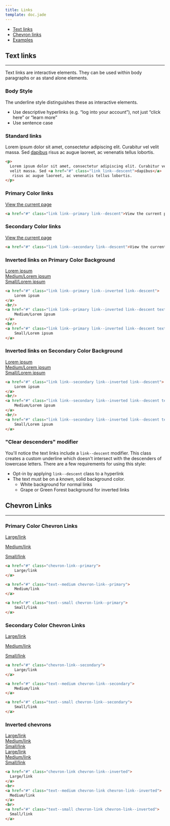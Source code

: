 ```yaml
---
title: Links
template: doc.jade
---
```


* [Text links](#text-links)
* [Chevron links](#chevron-links)
* [Examples](/examples/links.html)

## Text links

---

Text links are interactive elements. They can be used within body paragraphs or as stand alone elements.

### Body Style

The underline style distinguishes these as interactive elements.

- Use descriptive hyperlinks (e.g. “log into your account”), not just “click here” or “learn more”
- Use sentence case

### Standard links

<div class="example example--type">
  <p>Lorem ipsum dolor sit amet, consectetur adipiscing elit. Curabitur vel velit massa. Sed <a href="#" class="link link--descent">dapibus</a> risus ac augue laoreet, ac venenatis tellus lobortis.</p>
</div>

```html
<p>
  Lorem ipsum dolor sit amet, consectetur adipiscing elit. Curabitur vel
  velit massa. Sed <a href="#" class="link link--descent">dapibus</a>
   risus ac augue laoreet, ac venenatis tellus lobortis.
</p>
```

### Primary Color links

<div class="example example--type">
    <a href="#" class="link link--primary link--descent">View the current page</a>
</div>

```html
<a href="#" class="link link--primary link--descent">View the current page</a>
```

### Secondary Color links

<div class="example example--type">
    <a href="#" class="link link--secondary link--descent">View the current page</a>
</div>

```html
<a href="#" class="link link--secondary link--descent">View the current page</a>
```

### Inverted links on Primary Color Background

<div class="example example--inverted example--primary">
    <a href="#" class="link link--primary link--inverted link--descent">
        Lorem ipsum
    </a>
    <br/>
    <a href="#" class="link link--primary link--inverted link--descent text--medium">
        Medium/Lorem ipsum
    </a>
    <br/>
    <a href="#" class="link link--primary link--inverted link--descent text--small">
        Small/Lorem ipsum
    </a>
</div>

```html
<a href="#" class="link link--primary link--inverted link--descent">
    Lorem ipsum
</a>
<br/>
<a href="#" class="link link--primary link--inverted link--descent text--medium">
    Medium/Lorem ipsum
</a>
<br/>
<a href="#" class="link link--primary link--inverted link--descent text--small">
    Small/Lorem ipsum
</a>
```

### Inverted links on Secondary Color Background
<div class="example example--inverted example--secondary">
    <a href="#" class="link link--secondary link--inverted link--descent">
        Lorem ipsum
    </a>
    <br/>
    <a href="#" class="link link--secondary link--inverted link--descent text--medium">
        Medium/Lorem ipsum
    </a>
    <br/>
    <a href="#" class="link link--secondary link--inverted link--descent text--small">
        Small/Lorem ipsum
    </a>
</div>

```html
<a href="#" class="link link--secondary link--inverted link--descent">
    Lorem ipsum
</a>
<br/>
<a href="#" class="link link--secondary link--inverted link--descent text--medium">
    Medium/Lorem ipsum
</a>
<br/>
<a href="#" class="link link--secondary link--inverted link--descent text--small">
    Small/Lorem ipsum
</a>
```

### "Clear descenders" modifier

You'll notice the text links include a `link--descent` modifier. This class creates a custom underline which doesn't intersect with the descenders of lowercase letters. There are a few requirements for using this style:

* Opt-in by applying `link--descent` class to a hyperlink
* The text must be on a *known*, solid background color.
    * White background for normal links
    * Grape or Green Forest background for inverted links

## Chevron Links

---

### Primary Color Chevron Links

<a href="#" class="chevron-link--primary">Large/link</a>

<a href="#" class="text--medium chevron-link--primary">Medium/link</a>

<a href="#" class="text--small chevron-link--primary">Small/link</a>


```html
<a href="#" class="chevron-link--primary">
    Large/link
</a>

<a href="#" class="text--medium chevron-link--primary">
    Medium/link
</a>

<a href="#" class="text--small chevron-link--primary">
    Small/link
</a>
```

### Secondary Color Chevron Links

<a href="#" class="chevron-link--secondary">Large/link</a>

<a href="#" class="text--medium chevron-link--secondary">Medium/link</a>

<a href="#" class="text--small chevron-link--secondary">Small/link</a>


```html
<a href="#" class="chevron-link--secondary">
    Large/link
</a>

<a href="#" class="text--medium chevron-link--secondary">
    Medium/link
</a>

<a href="#" class="text--small chevron-link--secondary">
    Small/link
</a>
```

### Inverted chevrons

<div class="example example--inverted example--primary">
  <a href="#" class="chevron-link chevron-link--inverted">Large/link</a>
  <br>
  <a href="#" class="text--medium chevron-link chevron-link--inverted">Medium/link</a>
  <br>
  <a href="#" class="text--small chevron-link chevron-link--inverted">Small/link</a>
</div>

<div class="example example--inverted example--secondary">
  <a href="#" class="chevron-link chevron-link--inverted">Large/link</a>
  <br>
  <a href="#" class="text--medium chevron-link chevron-link--inverted">Medium/link</a>
  <br>
  <a href="#" class="text--small chevron-link chevron-link--inverted">Small/link</a>
</div>

```html
<a href="#" class="chevron-link chevron-link--inverted">
  Large/link
</a>
<br>
<a href="#" class="text--medium chevron-link chevron-link--inverted">
  Medium/link
</a>
<br>
<a href="#" class="text--small chevron-link chevron-link--inverted">
  Small/link
</a>
```

